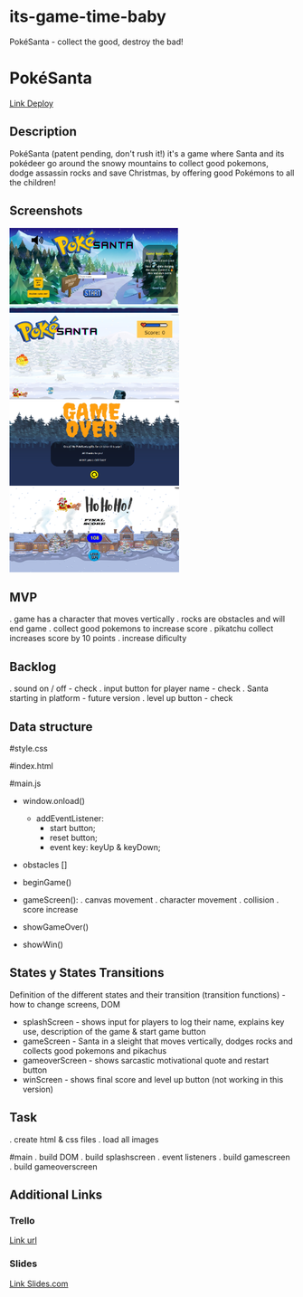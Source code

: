 # its-game-time-baby
PokéSanta - collect the good, destroy the bad! 

# PokéSanta
[Link Deploy](https://github.com/codebymymood/its-game-time-baby.git)


## Description
PokéSanta (patent pending, don't rush it!) it's a game where Santa and its pokédeer go around the snowy mountains to collect good pokemons, dodge assassin rocks and save Christmas, by offering good Pokémons to all the children!

## Screenshots
<img width = '300px' height = '150px' src = './images/intro-screenshot.PNG'> <img width = '300px' height = '150px' src = './images/game-screenshot.PNG'> <img width = '300px' height = '150px' src = './images/over-screenshot.PNG'> <img width = '300px' height = '150px' src = './images/win-screenshot.PNG'>


## MVP
. game has a character that moves vertically
. rocks are obstacles and will end game
. collect good pokemons to increase score
. pikatchu collect increases score by 10 points
. increase dificulty


## Backlog
. sound on / off - check
. input button for player name - check
. Santa starting in platform - future version
. level up button - check


## Data structure

#style.css

#index.html

#main.js
- window.onload()
    - addEventListener:
        - start button;
        - reset button;
        - event key: keyUp & keyDown;

- obstacles []
- beginGame()
- gameScreen():
    . canvas movement
    . character movement
    . collision
    . score increase
- showGameOver()
- showWin()


## States y States Transitions
Definition of the different states and their transition (transition functions) - how to change screens, DOM

- splashScreen - shows input for players to log their name, explains key use, description of the game & start game button
- gameScreen - Santa in a sleight that moves vertically, dodges rocks and collects good pokemons and pikachus
- gameoverScreen - shows sarcastic motivational quote and restart button
- winScreen - shows final score and level up button (not working in this version)


## Task

. create html & css files
. load all images

#main
. build DOM
. build splashscreen
. event listeners
. build gamescreen
. build gameoverscreen


## Additional Links


### Trello
[Link url](https://trello.com/b/ha01vZyK/pok%C3%A9santa)


### Slides
[Link Slides.com](https://1drv.ms/p/s!AsXsOMZ6ab3llU_uPxsc-zJ2MoC_?e=N5KeA9)
